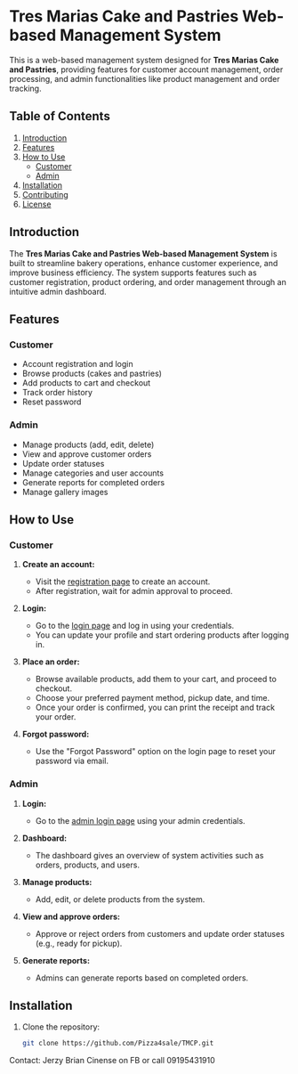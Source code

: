 
# Tres Marias Cake and Pastries Web-based Management System

This is a web-based management system designed for **Tres Marias Cake and Pastries**, providing features for customer account management, order processing, and admin functionalities like product management and order tracking.

## Table of Contents
1. [Introduction](#introduction)
2. [Features](#features)
3. [How to Use](#how-to-use)
   - [Customer](#customer)
   - [Admin](#admin)
4. [Installation](#installation)
5. [Contributing](#contributing)
6. [License](#license)

## Introduction

The **Tres Marias Cake and Pastries Web-based Management System** is built to streamline bakery operations, enhance customer experience, and improve business efficiency. The system supports features such as customer registration, product ordering, and order management through an intuitive admin dashboard.

## Features

### Customer
- Account registration and login
- Browse products (cakes and pastries)
- Add products to cart and checkout
- Track order history
- Reset password

### Admin
- Manage products (add, edit, delete)
- View and approve customer orders
- Update order statuses
- Manage categories and user accounts
- Generate reports for completed orders
- Manage gallery images

## How to Use

### Customer

1. **Create an account:**
   - Visit the [registration page](https://tmcp.online/registration.php) to create an account.
   - After registration, wait for admin approval to proceed.

2. **Login:**
   - Go to the [login page](https://tmcp.online/login.php) and log in using your credentials.
   - You can update your profile and start ordering products after logging in.

3. **Place an order:**
   - Browse available products, add them to your cart, and proceed to checkout.
   - Choose your preferred payment method, pickup date, and time.
   - Once your order is confirmed, you can print the receipt and track your order.

4. **Forgot password:**
   - Use the "Forgot Password" option on the login page to reset your password via email.

### Admin

1. **Login:**
   - Go to the [admin login page](https://tmcp.online/admin/login.php) using your admin credentials.

2. **Dashboard:**
   - The dashboard gives an overview of system activities such as orders, products, and users.

3. **Manage products:**
   - Add, edit, or delete products from the system.

4. **View and approve orders:**
   - Approve or reject orders from customers and update order statuses (e.g., ready for pickup).

5. **Generate reports:**
   - Admins can generate reports based on completed orders.

## Installation

1. Clone the repository:
   ```bash
   git clone https://github.com/Pizza4sale/TMCP.git
Contact: Jerzy Brian Cinense on FB or call 09195431910
